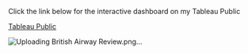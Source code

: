 Click the link below for the interactive dashboard on my Tableau Public

[Tableau Public](https://public.tableau.com/app/profile/fahmi.shiddiq/viz/BritishAirwayReviewAnalysis/Dashboard1)


![Uploading British Airway Review.png…]()
